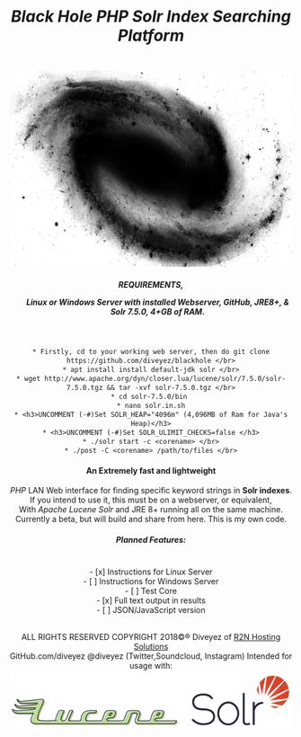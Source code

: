 <html><center>
        <h1><i>Black Hole PHP Solr Index Searching Platform</i></p></h1></br>
<img src="images/blackhole.png" height="350" width="800"></img></br>

<h5>REQUIREMENTS, <ul>Linux or Windows Server with installed Webserver, GitHub, JRE8+, & Solr 7.5.0, 4+GB of RAM.</ul></h5></br>

```
* Firstly, cd to your working web server, then do git clone https://github.com/diveyez/blackhole </br>
* apt install install default-jdk solr </br>
* wget http://www.apache.org/dyn/closer.lua/lucene/solr/7.5.0/solr-7.5.0.tgz && tar -xvf solr-7.5.0.tgz </br>
* cd solr-7.5.0/bin 
* nano solr.in.sh
* <h3>UNCOMMENT (-#)Set SOLR_HEAP="4096m" (4,096MB of Ram for Java's Heap)</h3>
* <h3>UNCOMMENT (-#)Set SOLR_ULIMIT_CHECKS=false </h3>
* ./solr start -c <corename> </br>
* ./post -C <corename> /path/to/files </br>
```

<h4>An Extremely fast and lightweight</h4> <i>PHP</i> LAN Web interface for finding specific keyword strings in <b>Solr indexes</b>.</br>
If you intend to use it, this must be on a webserver, or equivalent,</br>
With <i>Apache Lucene Solr</i> and JRE 8+ running all on the same machine.</br>
Currently a beta, but will build and share from here. This is my own code.</br>

<h5><b>Planned Features:</b></h5></br>
        - [x] Instructions for Linux Server</br>
        - [ ] Instructions for Windows Server</br>
        - [ ] Test Core</br>
        - [x] Full text output in results</br>
        - [ ] JSON/JavaScript version</br>
        </br>


ALL RIGHTS RESERVED COPYRIGHT 2018©® Diveyez of <a href="https://r2nhosting.com/">R2N Hosting Solutions</a></br>
GitHub.com/diveyez @diveyez (Twitter,Soundcloud, Instagram)
Intended for usage with:</br>
        <a href="lucene.apache.org/solr"><img src="images/solr.png" /></img></a>
</html>
